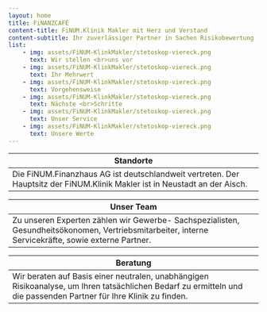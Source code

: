 ```yaml
---
layout: home
title: FiNANZCAFÉ
content-title: FiNUM.Klinik Makler mit Herz und Verstand
content-subtitle: Ihr zuverlässiger Partner in Sachen Risikobewertung
list:
    - img: assets/FiNUM-KlinkMakler/stetoskop-viereck.png
      text: Wir stellen <br>uns vor
    - img: assets/FiNUM-KlinkMakler/stetoskop-viereck.png
      text: Ihr Mehrwert
    - img: assets/FiNUM-KlinkMakler/stetoskop-viereck.png
      text: Vorgehensweise
    - img: assets/FiNUM-KlinkMakler/stetoskop-viereck.png
      text: Nächste <br>Schritte
    - img: assets/FiNUM-KlinkMakler/stetoskop-viereck.png
      text: Unser Service
    - img: assets/FiNUM-KlinkMakler/stetoskop-viereck.png
      text: Unsere Werte
---
```


| Standorte |
|-|
| Die FiNUM.Finanzhaus AG ist deutschlandweit vertreten. Der Hauptsitz der FiNUM.Klinik Makler ist in Neustadt an der Aisch. |

| Unser Team |
|-|
| Zu unseren Experten zählen wir Gewerbe- Sachspezialisten, Gesundheitsökonomen, Vertriebsmitarbeiter, interne Servicekräfte, sowie externe Partner. |

| Beratung |
|-|
| Wir beraten auf Basis einer neutralen, unabhängigen Risikoanalyse, um Ihren tatsächlichen Bedarf zu ermitteln und die passenden Partner für Ihre Klinik zu finden. |
